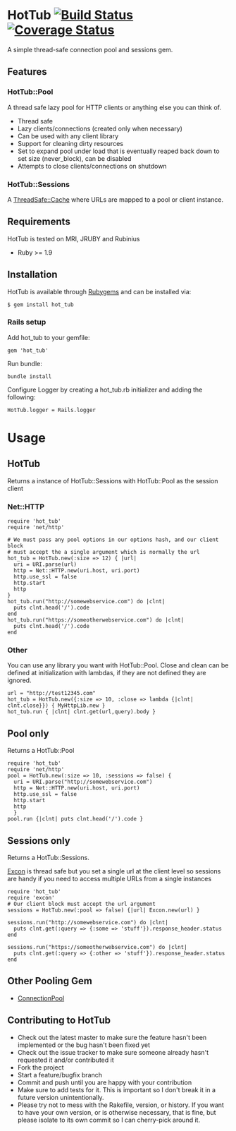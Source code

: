# HotTub [![Build Status](https://travis-ci.org/JoshMcKin/hot_tub.png?branch=master)](https://travis-ci.org/JoshMcKin/hot_tub) [![Coverage Status](https://coveralls.io/repos/JoshMcKin/hot_tub/badge.png?branch=master)](https://coveralls.io/r/JoshMcKin/hot_tub)

A simple thread-safe connection pool and sessions gem. 

## Features

### HotTub::Pool
A thread safe lazy pool for HTTP clients or anything else you can think of.

* Thread safe
* Lazy clients/connections (created only when necessary)
* Can be used with any client library
* Support for cleaning dirty resources
* Set to expand pool under load that is eventually reaped back down to set size (never_block), can be disabled
* Attempts to close clients/connections on shutdown

### HotTub::Sessions
A [ThreadSafe::Cache](https://github.com/headius/thread_safe) where URLs are mapped to a pool or client instance.

## Requirements
HotTub is tested on MRI, JRUBY and Rubinius
* Ruby >= 1.9

## Installation

HotTub is available through [Rubygems](https://rubygems.org/gems/hot_tub) and can be installed via:

    $ gem install hot_tub

### Rails setup

Add hot_tub to your gemfile:
    
    gem 'hot_tub'

Run bundle:
    
    bundle install

Configure Logger by creating a hot_tub.rb initializer and adding the following:
    
    HotTub.logger = Rails.logger

# Usage 

## HotTub
Returns a instance of HotTub::Sessions with HotTub::Pool as the session client

### Net::HTTP

    require 'hot_tub'
    require 'net/http'

    # We must pass any pool options in our options hash, and our client block 
    # must accept the a single argument which is normally the url
    hot_tub = HotTub.new(:size => 12) { |url| 
      uri = URI.parse(url)
      http = Net::HTTP.new(uri.host, uri.port)
      http.use_ssl = false
      http.start
      http 
    }
    hot_tub.run("http://somewebservice.com") do |clnt|    
      puts clnt.head('/').code
    end
    hot_tub.run("https://someotherwebservice.com") do |clnt|    
      puts clnt.head('/').code
    end

### Other
You can use any library you want with HotTub::Pool. Close and clean can be defined at initialization 
with lambdas, if they are not defined they are ignored.

    url = "http://test12345.com"
    hot_tub = HotTub.new({:size => 10, :close => lambda {|clnt| clnt.close}}) { MyHttpLib.new }
    hot_tub.run { |clnt| clnt.get(url,query).body }

## Pool only
Returns a HotTub::Pool

    require 'hot_tub'
    require 'net/http'
    pool = HotTub.new(:size => 10, :sessions => false) { 
      uri = URI.parse("http://somewebservice.com")
      http = Net::HTTP.new(uri.host, uri.port)
      http.use_ssl = false
      http.start
      http
      }
    pool.run {|clnt| puts clnt.head('/').code }

 
## Sessions only
Returns a HotTub::Sessions. 

[Excon](https://github.com/geemus/excon) is thread safe but you set a single url at the client level so sessions 
are handy if you need to access multiple URLs from a single instances
    
    require 'hot_tub'
    require 'excon'
    # Our client block must accept the url argument
    sessions = HotTub.new(:pool => false) {|url| Excon.new(url) }

    sessions.run("http://somewebservice.com") do |clnt|    
      puts clnt.get(:query => {:some => 'stuff'}).response_header.status
    end

    sessions.run("https://someotherwebservice.com") do |clnt|    
      puts clnt.get(:query => {:other => 'stuff'}).response_header.status
    end

## Other Pooling Gem

* [ConnectionPool](https://github.com/mperham/connection_pool)

## Contributing to HotTub
 
* Check out the latest master to make sure the feature hasn't been implemented or the bug hasn't been fixed yet
* Check out the issue tracker to make sure someone already hasn't requested it and/or contributed it
* Fork the project
* Start a feature/bugfix branch
* Commit and push until you are happy with your contribution
* Make sure to add tests for it. This is important so I don't break it in a future version unintentionally.
* Please try not to mess with the Rakefile, version, or history. If you want to have your own version, or is otherwise necessary, that is fine, but please isolate to its own commit so I can cherry-pick around it.